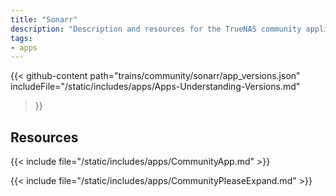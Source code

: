```yaml
---
title: "Sonarr"
description: "Description and resources for the TrueNAS community application called Sonarr."
tags:
- apps
---
```


{{< github-content 
    path="trains/community/sonarr/app_versions.json"
	includeFile="/static/includes/apps/Apps-Understanding-Versions.md"
>}}

## Resources

{{< include file="/static/includes/apps/CommunityApp.md" >}}

{{< include file="/static/includes/apps/CommunityPleaseExpand.md" >}}

<!--
<div class="docs-sections">

{{< doc-card title="<appname> Deployments" link="/resources/"
descr="How to deploy and configure the <appname> app." >}}

</div>
-->
